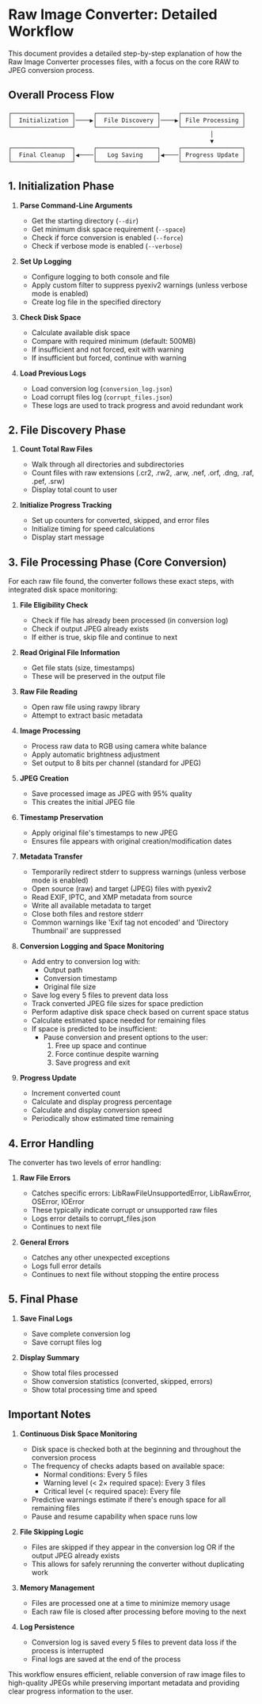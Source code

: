 # Raw Image Converter: Detailed Workflow

This document provides a detailed step-by-step explanation of how the Raw Image Converter processes files, with a focus on the core RAW to JPEG conversion process.

## Overall Process Flow

```
┌─────────────────┐     ┌─────────────────┐     ┌─────────────────┐
│  Initialization │────▶│  File Discovery │────▶│ File Processing │
└─────────────────┘     └─────────────────┘     └─────────────────┘
                                                         │
                                                         ▼
┌─────────────────┐     ┌─────────────────┐     ┌─────────────────┐
│  Final Cleanup  │◀────│   Log Saving    │◀────│ Progress Update │
└─────────────────┘     └─────────────────┘     └─────────────────┘
```

## 1. Initialization Phase

1. **Parse Command-Line Arguments**
   - Get the starting directory (`--dir`)
   - Get minimum disk space requirement (`--space`)
   - Check if force conversion is enabled (`--force`)
   - Check if verbose mode is enabled (`--verbose`)

2. **Set Up Logging**
   - Configure logging to both console and file
   - Apply custom filter to suppress pyexiv2 warnings (unless verbose mode is enabled)
   - Create log file in the specified directory

3. **Check Disk Space**
   - Calculate available disk space
   - Compare with required minimum (default: 500MB)
   - If insufficient and not forced, exit with warning
   - If insufficient but forced, continue with warning

4. **Load Previous Logs**
   - Load conversion log (`conversion_log.json`)
   - Load corrupt files log (`corrupt_files.json`)
   - These logs are used to track progress and avoid redundant work

## 2. File Discovery Phase

1. **Count Total Raw Files**
   - Walk through all directories and subdirectories
   - Count files with raw extensions (.cr2, .rw2, .arw, .nef, .orf, .dng, .raf, .pef, .srw)
   - Display total count to user

2. **Initialize Progress Tracking**
   - Set up counters for converted, skipped, and error files
   - Initialize timing for speed calculations
   - Display start message

## 3. File Processing Phase (Core Conversion)

For each raw file found, the converter follows these exact steps, with integrated disk space monitoring:

1. **File Eligibility Check**
   - Check if file has already been processed (in conversion log)
   - Check if output JPEG already exists
   - If either is true, skip file and continue to next

2. **Read Original File Information**
   - Get file stats (size, timestamps)
   - These will be preserved in the output file

3. **Raw File Reading**
   - Open raw file using rawpy library
   - Attempt to extract basic metadata

4. **Image Processing**
   - Process raw data to RGB using camera white balance
   - Apply automatic brightness adjustment
   - Set output to 8 bits per channel (standard for JPEG)

5. **JPEG Creation**
   - Save processed image as JPEG with 95% quality
   - This creates the initial JPEG file

6. **Timestamp Preservation**
   - Apply original file's timestamps to new JPEG
   - Ensures file appears with original creation/modification dates

7. **Metadata Transfer**
   - Temporarily redirect stderr to suppress warnings (unless verbose mode is enabled)
   - Open source (raw) and target (JPEG) files with pyexiv2
   - Read EXIF, IPTC, and XMP metadata from source
   - Write all available metadata to target
   - Close both files and restore stderr
   - Common warnings like 'Exif tag not encoded' and 'Directory Thumbnail' are suppressed

8. **Conversion Logging and Space Monitoring**
   - Add entry to conversion log with:
     - Output path
     - Conversion timestamp
     - Original file size
   - Save log every 5 files to prevent data loss
   - Track converted JPEG file sizes for space prediction
   - Perform adaptive disk space check based on current space status
   - Calculate estimated space needed for remaining files
   - If space is predicted to be insufficient:
     - Pause conversion and present options to the user:
       1. Free up space and continue
       2. Force continue despite warning
       3. Save progress and exit

9. **Progress Update**
   - Increment converted count
   - Calculate and display progress percentage
   - Calculate and display conversion speed
   - Periodically show estimated time remaining

## 4. Error Handling

The converter has two levels of error handling:

1. **Raw File Errors**
   - Catches specific errors: LibRawFileUnsupportedError, LibRawError, OSError, IOError
   - These typically indicate corrupt or unsupported raw files
   - Logs error details to corrupt_files.json
   - Continues to next file

2. **General Errors**
   - Catches any other unexpected exceptions
   - Logs full error details
   - Continues to next file without stopping the entire process

## 5. Final Phase

1. **Save Final Logs**
   - Save complete conversion log
   - Save corrupt files log

2. **Display Summary**
   - Show total files processed
   - Show conversion statistics (converted, skipped, errors)
   - Show total processing time and speed

## Important Notes

1. **Continuous Disk Space Monitoring**
   - Disk space is checked both at the beginning and throughout the conversion process
   - The frequency of checks adapts based on available space:
     - Normal conditions: Every 5 files
     - Warning level (< 2× required space): Every 3 files
     - Critical level (< required space): Every file
   - Predictive warnings estimate if there's enough space for all remaining files
   - Pause and resume capability when space runs low

2. **File Skipping Logic**
   - Files are skipped if they appear in the conversion log OR if the output JPEG already exists
   - This allows for safely rerunning the converter without duplicating work

3. **Memory Management**
   - Files are processed one at a time to minimize memory usage
   - Each raw file is closed after processing before moving to the next

4. **Log Persistence**
   - Conversion log is saved every 5 files to prevent data loss if the process is interrupted
   - Final logs are saved at the end of the process

This workflow ensures efficient, reliable conversion of raw image files to high-quality JPEGs while preserving important metadata and providing clear progress information to the user.
